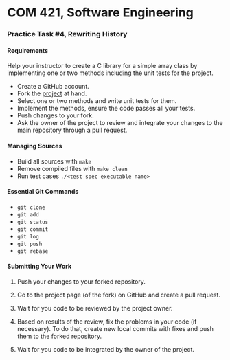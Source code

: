# COM 421, Software Engineering
### Practice Task #4, Rewriting History

#### Requirements

Help your instructor to create a C library for a simple array class by
implementing one or two methods including the unit tests for the project.

* Create a GitHub account.
* Fork the [project](https://github.com/toksaitov/au-array) at hand.
* Select one or two methods and write unit tests for them.
* Implement the methods, ensure the code passes all your tests.
* Push changes to your fork.
* Ask the owner of the project to review and integrate your changes to the main
  repository through a pull request.

#### Managing Sources

* Build all sources with `make`
* Remove compiled files with `make clean`
* Run test cases `./<test spec executable name>`

#### Essential Git Commands

* `git clone`
* `git add`
* `git status`
* `git commit`
* `git log`
* `git push`
* `git rebase`

#### Submitting Your Work

1. Push your changes to your forked repository.

2. Go to the project page (of the fork) on GitHub and create a pull request.

3. Wait for you code to be reviewed by the project owner.

4. Based on results of the review, fix the problems in your code (if necessary).
   To do that, create new local commits with fixes and push them to the forked
   repository.

5. Wait for you code to be integrated by the owner of the project.

